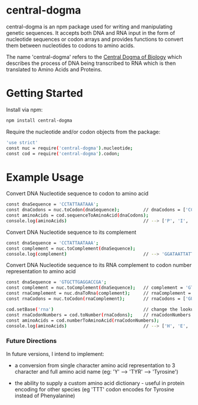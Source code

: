 # central-dogma
central-dogma is an npm package used for writing and manipulating genetic sequences. It accepts both DNA and RNA input in the form of nucleotide sequences or codon arrays and provides functions to convert them between nucleotides to codons to amino acids.

The name 'central-dogma' refers to the [Central Dogma of Biology] which describes the process of DNA being transcribed to RNA which is then translated to Amino Acids and Proteins.

# Getting Started
Install via npm: 
```sh
npm install central-dogma
```

Require the nucleotide and/or codon objects from the package:
```sh
'use strict'
const nuc = require('central-dogma').nucleotide;
const cod = require('central-dogma').codon;
```

# Example Usage
Convert DNA Nucleotide sequence to codon to amino acid
```sh
const dnaSequence = 'CCTATTAATAAA';
const dnaCodons = nuc.toCodon(dnaSequence);         // dnaCodons = ['CCT', 'ATT', 'AAT', 'AAA']
const aminoAcids = cod.sequenceToAminoAcid(dnaCodons);
console.log(aminoAcids)                             // --> ['P', 'I', 'N', 'K']
```

Convert DNA Nucleotide sequence to its complement
```sh
const dnaSequence = 'CCTATTAATAAA';
const complement = nuc.toComplement(dnaSequence); 
console.log(complement)                             // --> 'GGATAATTATTT'
```

Convert DNA Nucleotide sequence to its RNA complement to codon number representation to amino acid
```sh
const dnaSequence = 'GTGCTTGAGGACCGA';
const complement = nuc.toComplement(dnaSequence);   // complement = 'GTGCTTGAGGACCGA'
const rnaComplement = nuc.dnaToRna(complement);     // rnaComplement = 'GUGCUUGAGGACCGA'
const rnaCodons = nuc.toCodon(rnaComplement);       // rnaCodons = ['GUG', 'CUU', 'GAG', 'GAC', 'CGA']

cod.setBase('rna')                                  // change the lookup table from DNA to RNA 
const rnaCodonNumbers = cod.toNumber(rnaCodons);    // rnaCodonNumbers = [ 25, 58, 17, 19, 52 ]
const aminoAcids = cod.numberToAminoAcid(rnaCodonNumbers);
console.log(aminoAcids)                             // --> ['H', 'E', 'L', 'L', 'A']
```

### Future Directions
In future versions, I intend to implement: 
- a conversion from single character amino acid representation to 3 character and full amino acid name (eg: 'Y' --> 'TYR' --> 'Tyrosine')
- the ability to supply a custom amino acid dictionary - useful in protein encoding for other species (eg 'TTT' codon encodes for Tyrosine instead of Phenyalanine)


  [Central Dogma of Biology]: <https://en.wikipedia.org/wiki/Central_dogma_of_molecular_biology>


